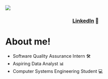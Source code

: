 <img src='https://media.licdn.com/dms/image/v2/D4E16AQF0fve1fRDwKQ/profile-displaybackgroundimage-shrink_350_1400/profile-displaybackgroundimage-shrink_350_1400/0/1724368706714?e=1752710400&v=beta&t=VMLiurlaDSb4_KhloHQH4x5DSuZsebVLM0oMfB1W57Y'>
<div align='center'>
  <h3 align='center'><a href='https://www.linkedin.com/in/marlonfiguereo/'>LinkedIn</a> 👋</h3>
</div>

<div>
  <h1>About me!</h1>
  <ul>
    <li>Software Quality Assurance Intern 🛠</li>
    <li>Aspiring Data Analyst 📊</li>
    <li>Computer Systems Engineering Student 💻</li>
  </ul>
  <br>
</div>

<!--
**Maxihero1/Maxihero1** is a ✨ _special_ ✨ repository because its `README.md` (this file) appears on your GitHub profile.

Here are some ideas to get you started:

- 🔭 I’m currently working on ...
- 🌱 I’m currently learning ...
- 👯 I’m looking to collaborate on ...
- 🤔 I’m looking for help with ...
- 💬 Ask me about ...
- 📫 How to reach me: ...
- 😄 Pronouns: ...
- ⚡ Fun fact: ...
-->
